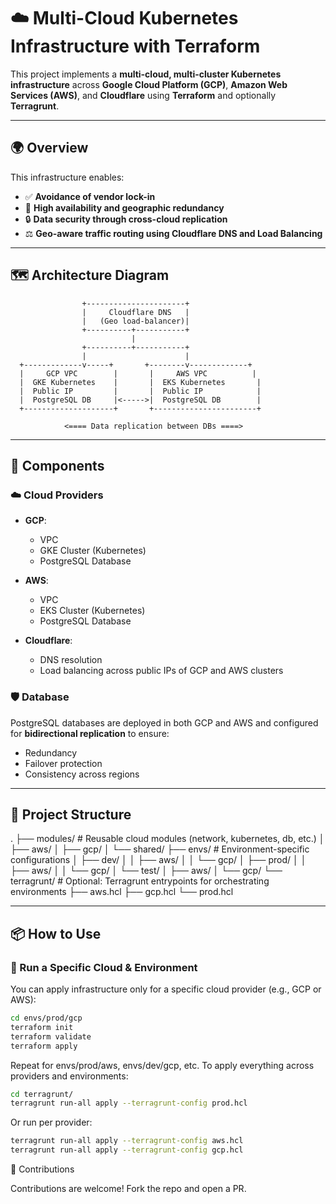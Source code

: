 # ☁️ Multi-Cloud Kubernetes Infrastructure with Terraform

This project implements a **multi-cloud, multi-cluster Kubernetes infrastructure** across **Google Cloud Platform (GCP)**, **Amazon Web Services (AWS)**, and **Cloudflare** using **Terraform** and optionally **Terragrunt**.

---

## 🌍 Overview

This infrastructure enables:

- ✅ **Avoidance of vendor lock-in**
- 🔁 **High availability and geographic redundancy**
- 🔒 **Data security through cross-cloud replication**
- ⚖️ **Geo-aware traffic routing using Cloudflare DNS and Load Balancing**

---

## 🗺️ Architecture Diagram

                    +----------------------+
                    |     Cloudflare DNS   |
                    |   (Geo load-balancer)|
                    +----------+-----------+
                               |
                    +----------+-----------+
                    |                      |
      +-------------v-----+       +--------v-------------+
      |     GCP VPC        |       |     AWS VPC          |
      |  GKE Kubernetes    |       |  EKS Kubernetes       |
      |  Public IP         |       |  Public IP            |
      |  PostgreSQL DB     |<----->|  PostgreSQL DB        |
      +--------------------+       +-----------------------+

                <==== Data replication between DBs ====>



---

## 🧱 Components

### ☁️ Cloud Providers

- **GCP**:
  - VPC
  - GKE Cluster (Kubernetes)
  - PostgreSQL Database

- **AWS**:
  - VPC
  - EKS Cluster (Kubernetes)
  - PostgreSQL Database

- **Cloudflare**:
  - DNS resolution
  - Load balancing across public IPs of GCP and AWS clusters

### 🛡️ Database

PostgreSQL databases are deployed in both GCP and AWS and configured for **bidirectional replication** to ensure:

- Redundancy
- Failover protection
- Consistency across regions

---

## 📁 Project Structure

.
├── modules/ # Reusable cloud modules (network, kubernetes, db, etc.)
│ ├── aws/
│ ├── gcp/
│ └── shared/
├── envs/ # Environment-specific configurations
│ ├── dev/
│ │ ├── aws/
│ │ └── gcp/
│ ├── prod/
│ │ ├── aws/
│ │ └── gcp/
│ └── test/
│ ├── aws/
│ └── gcp/
└── terragrunt/ # Optional: Terragrunt entrypoints for orchestrating environments
├── aws.hcl
├── gcp.hcl
└── prod.hcl



---

## 📦 How to Use

### 🔹 Run a Specific Cloud & Environment

You can apply infrastructure only for a specific cloud provider (e.g., GCP or AWS):

```bash
cd envs/prod/gcp
terraform init
terraform validate
terraform apply
```
Repeat for envs/prod/aws, envs/dev/gcp, etc.
To apply everything across providers and environments:

```bash
cd terragrunt/
terragrunt run-all apply --terragrunt-config prod.hcl
```
Or run per provider:
```bash
terragrunt run-all apply --terragrunt-config aws.hcl
terragrunt run-all apply --terragrunt-config gcp.hcl
```

🤝 Contributions

Contributions are welcome! Fork the repo and open a PR.